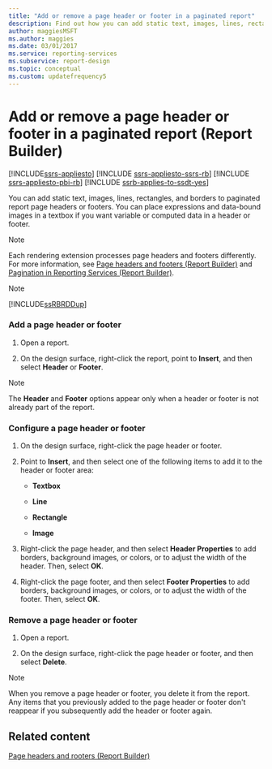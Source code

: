 ```yaml
---
title: "Add or remove a page header or footer in a paginated report"
description: Find out how you can add static text, images, lines, rectangles, and borders to paginated report page headers or footers in Report Builder.
author: maggiesMSFT
ms.author: maggies
ms.date: 03/01/2017
ms.service: reporting-services
ms.subservice: report-design
ms.topic: conceptual
ms.custom: updatefrequency5
---
```

# Add or remove a page header or footer in a paginated report (Report Builder)

[!INCLUDE[ssrs-appliesto](../../includes/ssrs-appliesto.md)] [!INCLUDE [ssrs-appliesto-ssrs-rb](../../includes/ssrs-appliesto-ssrs-rb.md)] [!INCLUDE [ssrs-appliesto-pbi-rb](../../includes/ssrs-appliesto-pbi-rb.md)] [!INCLUDE [ssrb-applies-to-ssdt-yes](../../includes/ssrb-applies-to-ssdt-yes.md)]

  You can add static text, images, lines, rectangles, and borders to paginated report page headers or footers. You can place expressions and data-bound images in a textbox if you want variable or computed data in a header or footer.  
  
> [!NOTE]  
>  Each rendering extension processes page headers and footers differently. For more information, see [Page headers and footers &#40;Report Builder&#41;](../../reporting-services/report-design/page-headers-and-footers-report-builder-and-ssrs.md) and [Pagination in Reporting Services &#40;Report Builder&#41;](../../reporting-services/report-design/pagination-in-reporting-services-report-builder-and-ssrs.md).  
  
> [!NOTE]  
>  [!INCLUDE[ssRBRDDup](../../includes/ssrbrddup-md.md)]  
  
### Add a page header or footer  
  
1.  Open a report.  
  
1.  On the design surface, right-click the report, point to **Insert**, and then select **Header** or **Footer**.  
  
> [!NOTE]  
>  The **Header** and **Footer** options appear only when a header or footer is not already part of the report.  
  
### Configure a page header or footer  
  
1.  On the design surface, right-click the page header or footer.  
  
1.  Point to **Insert**, and then select one of the following items to add it to the header or footer area:  
  
    -   **Textbox**  
  
    -   **Line**  
  
    -   **Rectangle**  
  
    -   **Image**  
  
1.  Right-click the page header, and then select **Header Properties** to add borders, background images, or colors, or to adjust the width of the header. Then, select **OK**.  
  
1.  Right-click the page footer, and then select **Footer Properties** to add borders, background images, or colors, or to adjust the width of the footer. Then, select **OK**.  
  
### Remove a page header or footer  
  
1.  Open a report.  
  
1.  On the design surface, right-click the page header or footer, and then select **Delete**.  
  
> [!NOTE]  
>  When you remove a page header or footer, you delete it from the report. Any items that you previously added to the page header or footer don't reappear if you subsequently add the header or footer again.  
  
## Related content
 [Page headers and rooters &#40;Report Builder&#41;](../../reporting-services/report-design/page-headers-and-footers-report-builder-and-ssrs.md)  
  
  
